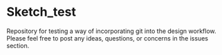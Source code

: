 # Sketch_test
Repository for testing a way of incorporating git into the design workflow. Please feel free to post any ideas, questions, or concerns in the issues section.
